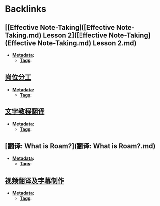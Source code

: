 
# Backlinks
## [[Effective Note-Taking]([Effective Note-Taking.md) Lesson 2]([Effective Note-Taking](Effective Note-Taking.md) Lesson 2.md)
- **[Metadata](Metadata.md):**
    - **[Tags](Tags.md):**

## [岗位分工](岗位分工.md)
- **[Metadata](Metadata.md):**
    - **[Tags](Tags.md):**

## [文字教程翻译](文字教程翻译.md)
- **[Metadata](Metadata.md):**
    - **[Tags](Tags.md):**

## [翻译: What is Roam?](翻译: What is Roam?.md)
- **[Metadata](Metadata.md):**
    - **[Tags](Tags.md):**

## [视频翻译及字幕制作](视频翻译及字幕制作.md)
- **[Metadata](Metadata.md):**
    - **[Tags](Tags.md):**

